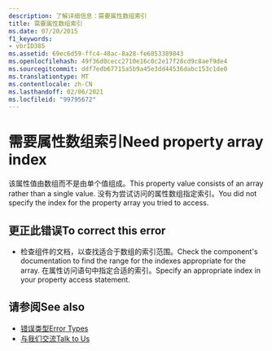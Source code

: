 ```yaml
---
description: 了解详细信息：需要属性数组索引
title: 需要属性数组索引
ms.date: 07/20/2015
f1_keywords:
- vbrID385
ms.assetid: 69ec6d59-ffc4-48ac-8a28-fe6853389843
ms.openlocfilehash: 49f36d0cecc2710e16c0c2e17f28cd9c8aef9de4
ms.sourcegitcommit: ddf7edb67715a5b9a45e3dd44536dabc153c1de0
ms.translationtype: MT
ms.contentlocale: zh-CN
ms.lasthandoff: 02/06/2021
ms.locfileid: "99795672"
---
```

# <a name="need-property-array-index"></a><span data-ttu-id="206d7-103">需要属性数组索引</span><span class="sxs-lookup"><span data-stu-id="206d7-103">Need property array index</span></span>

<span data-ttu-id="206d7-104">该属性值由数组而不是由单个值组成。</span><span class="sxs-lookup"><span data-stu-id="206d7-104">This property value consists of an array rather than a single value.</span></span> <span data-ttu-id="206d7-105">没有为尝试访问的属性数组指定索引。</span><span class="sxs-lookup"><span data-stu-id="206d7-105">You did not specify the index for the property array you tried to access.</span></span>  
  
## <a name="to-correct-this-error"></a><span data-ttu-id="206d7-106">更正此错误</span><span class="sxs-lookup"><span data-stu-id="206d7-106">To correct this error</span></span>  
  
- <span data-ttu-id="206d7-107">检查组件的文档，以查找适合于数组的索引范围。</span><span class="sxs-lookup"><span data-stu-id="206d7-107">Check the component's documentation to find the range for the indexes appropriate for the array.</span></span> <span data-ttu-id="206d7-108">在属性访问语句中指定合适的索引。</span><span class="sxs-lookup"><span data-stu-id="206d7-108">Specify an appropriate index in your property access statement.</span></span>  
  
## <a name="see-also"></a><span data-ttu-id="206d7-109">请参阅</span><span class="sxs-lookup"><span data-stu-id="206d7-109">See also</span></span>

- [<span data-ttu-id="206d7-110">错误类型</span><span class="sxs-lookup"><span data-stu-id="206d7-110">Error Types</span></span>](../../programming-guide/language-features/error-types.md)
- [<span data-ttu-id="206d7-111">与我们交流</span><span class="sxs-lookup"><span data-stu-id="206d7-111">Talk to Us</span></span>](/visualstudio/ide/feedback-options)
